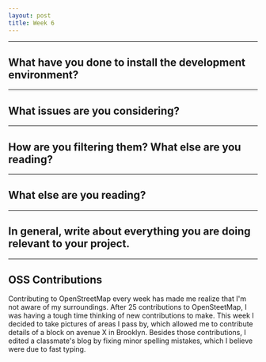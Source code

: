 ```yaml
---
layout: post
title: Week 6
---
```

---
What have you done to install the development environment?
---
---
What issues are you considering?
---
---
How are you filtering them? What else are you reading?
---
---
What else are you reading?
---
---
In general, write about everything you are doing relevant to your project.
---
---
OSS Contributions
---
Contributing to OpenStreetMap every week has made me realize that I'm not aware of my surroundings. After 25 contributions to OpenSteetMap, I was having a tough time thinking of new contributions to make. This week I decided to take pictures of areas I pass by, which allowed me to contribute details of a block on avenue X in Brooklyn. Besides those contributions, I edited a classmate's blog by fixing minor spelling mistakes, which I believe were due to fast typing.
